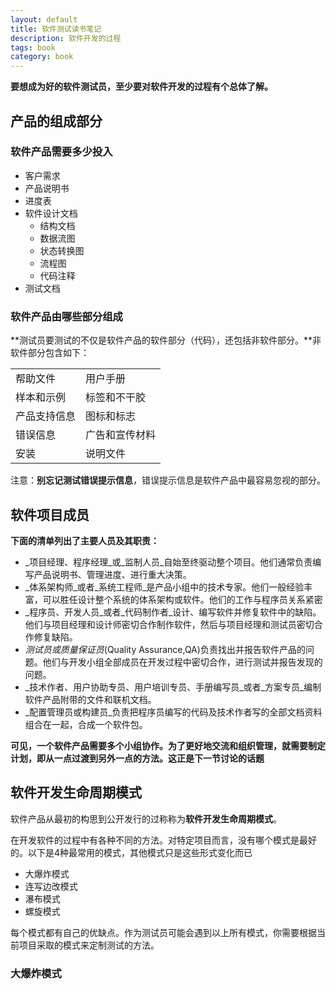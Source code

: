 ```yaml
---
layout: default
title: 软件测试读书笔记
description: 软件开发的过程
tags: book
category: book
---
```


**要想成为好的软件测试员，至少要对软件开发的过程有个总体了解。**

## 产品的组成部分
###  软件产品需要多少投入
* 客户需求
* 产品说明书
* 进度表
* 软件设计文档
  - 结构文档
  - 数据流图
  - 状态转换图
  - 流程图
  - 代码注释 
* 测试文档

### 软件产品由哪些部分组成
**测试员要测试的不仅是软件产品的软件部分（代码），还包括非软件部分。**非软件部分包含如下：

|||
|:---|:---|
|帮助文件|用户手册|
|样本和示例|标签和不干胶| 
|产品支持信息|图标和标志| 
|错误信息|广告和宣传材料|
|安装|说明文件|    

注意：**别忘记测试错误提示信息**，错误提示信息是软件产品中最容易忽视的部分。

## 软件项目成员
**下面的清单列出了主要人员及其职责：**

* _项目经理、程序经理_或_监制人员_自始至终驱动整个项目。他们通常负责编写产品说明书、管理进度、进行重大决策。
* _体系架构师_或者_系统工程师_是产品小组中的技术专家。他们一般经验丰富，可以胜任设计整个系统的体系架构或软件。他们的工作与程序员关系紧密
* _程序员、开发人员_或者_代码制作者_设计、编写软件并修复软件中的缺陷。他们与项目经理和设计师密切合作制作软件，然后与项目经理和测试员密切合作修复缺陷。
* _测试员或质量保证员_(Quality Assurance,QA)负责找出并报告软件产品的问题。他们与开发小组全部成员在开发过程中密切合作，进行测试并报告发现的问题。
* _技术作者、用户协助专员、用户培训专员、手册编写员_或者_方案专员_编制软件产品附带的文件和联机文档。
* _配置管理员或构建员_负责把程序员编写的代码及技术作者写的全部文档资料组合在一起，合成一个软件包。

**可见，一个软件产品需要多个小组协作。为了更好地交流和组织管理，就需要制定计划，即从一点过渡到另外一点的方法。这正是下一节讨论的话题**

## 软件开发生命周期模式
软件产品从最初的构思到公开发行的过称称为**软件开发生命周期模式**。

在开发软件的过程中有各种不同的方法。对特定项目而言，没有哪个模式是最好的。以下是4种最常用的模式，其他模式只是这些形式变化而已

* 大爆炸模式
* 连写边改模式
* 瀑布模式
* 螺旋模式

每个模式都有自己的优缺点。作为测试员可能会遇到以上所有模式，你需要根据当前项目采取的模式来定制测试的方法。

### 大爆炸模式
 
